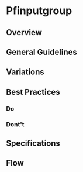 # Pfinputgroup

## Overview

## General Guidelines

## Variations

## Best Practices

### Do

### Dont't

## Specifications

## Flow
